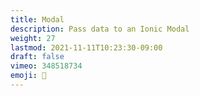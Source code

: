 ```yaml
---
title: Modal
description: Pass data to an Ionic Modal
weight: 27
lastmod: 2021-11-11T10:23:30-09:00
draft: false
vimeo: 348518734
emoji: 📱
---
```

